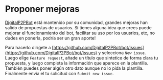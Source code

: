 # Proponer mejoras

[DigitalP2PBot](https://t.me/DigitalP2PBot) está mantenido por su comunidad, grandes mejoras han salido de propuestas de usuarios. Si tienes alguna idea que crees puede mejorar el funcionamiento del bot, facilitar su uso por los ususrios, etc, no dudes en ponerla, podría ser un gran aporte!

Para hacerlo dirígete a [https://github.com/DigitalP2PBot/bot/issues](https://github.com/DigitalP2PBot/bot/issues) y selecciona `New issue`. Luego elige `Feature request`, añade un título que sintetice de forma clara tu propuesta, y luego completa la información que aparece en la plantilla. También puedes poner algún otro dato aunque no lo pida la plantilla. Finalmente envía el tu solicitud con `Submit new issue`.
